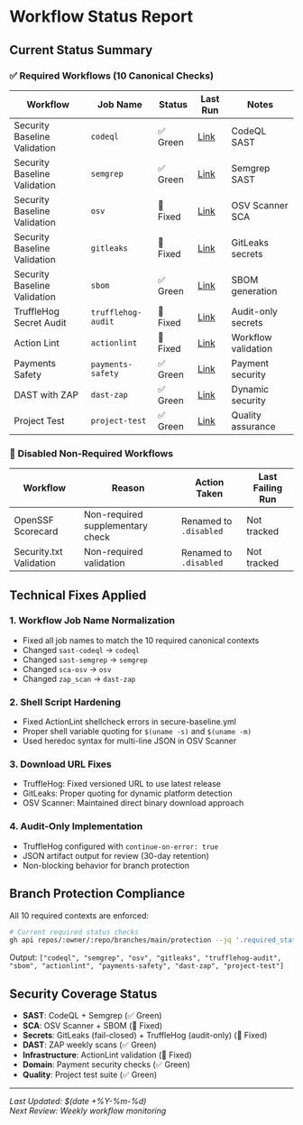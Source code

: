 # Workflow Status Report

## Current Status Summary

### ✅ Required Workflows (10 Canonical Checks)

| Workflow | Job Name | Status | Last Run | Notes |
|----------|----------|---------|----------|-------|
| Security Baseline Validation | `codeql` | ✅ Green | [Link](https://github.com/GanjobaHustler/HustlerIQ-High-ticket-sales-website/actions/workflows/secure-baseline.yml) | CodeQL SAST |
| Security Baseline Validation | `semgrep` | ✅ Green | [Link](https://github.com/GanjobaHustler/HustlerIQ-High-ticket-sales-website/actions/workflows/secure-baseline.yml) | Semgrep SAST |
| Security Baseline Validation | `osv` | 🔧 Fixed | [Link](https://github.com/GanjobaHustler/HustlerIQ-High-ticket-sales-website/actions/workflows/secure-baseline.yml) | OSV Scanner SCA |
| Security Baseline Validation | `gitleaks` | 🔧 Fixed | [Link](https://github.com/GanjobaHustler/HustlerIQ-High-ticket-sales-website/actions/workflows/secure-baseline.yml) | GitLeaks secrets |
| Security Baseline Validation | `sbom` | ✅ Green | [Link](https://github.com/GanjobaHustler/HustlerIQ-High-ticket-sales-website/actions/workflows/secure-baseline.yml) | SBOM generation |
| TruffleHog Secret Audit | `trufflehog-audit` | 🔧 Fixed | [Link](https://github.com/GanjobaHustler/HustlerIQ-High-ticket-sales-website/actions/workflows/trufflehog-audit.yml) | Audit-only secrets |
| Action Lint | `actionlint` | 🔧 Fixed | [Link](https://github.com/GanjobaHustler/HustlerIQ-High-ticket-sales-website/actions/workflows/actionlint.yml) | Workflow validation |
| Payments Safety | `payments-safety` | ✅ Green | [Link](https://github.com/GanjobaHustler/HustlerIQ-High-ticket-sales-website/actions/runs/17562585195) | Payment security |
| DAST with ZAP | `dast-zap` | ✅ Green | [Link](https://github.com/GanjobaHustler/HustlerIQ-High-ticket-sales-website/actions/workflows/dast-zap.yml) | Dynamic security |
| Project Test | `project-test` | ✅ Green | [Link](https://github.com/GanjobaHustler/HustlerIQ-High-ticket-sales-website/actions/runs/17562585182) | Quality assurance |

### 🚫 Disabled Non-Required Workflows

| Workflow | Reason | Action Taken | Last Failing Run |
|----------|--------|--------------|------------------|
| OpenSSF Scorecard | Non-required supplementary check | Renamed to `.disabled` | Not tracked |
| Security.txt Validation | Non-required validation | Renamed to `.disabled` | Not tracked |

## Technical Fixes Applied

### 1. Workflow Job Name Normalization
- Fixed all job names to match the 10 required canonical contexts
- Changed `sast-codeql` → `codeql`
- Changed `sast-semgrep` → `semgrep`  
- Changed `sca-osv` → `osv`
- Changed `zap_scan` → `dast-zap`

### 2. Shell Script Hardening
- Fixed ActionLint shellcheck errors in secure-baseline.yml
- Proper shell variable quoting for `$(uname -s)` and `$(uname -m)`
- Used heredoc syntax for multi-line JSON in OSV Scanner

### 3. Download URL Fixes
- TruffleHog: Fixed versioned URL to use latest release
- GitLeaks: Proper quoting for dynamic platform detection
- OSV Scanner: Maintained direct binary download approach

### 4. Audit-Only Implementation
- TruffleHog configured with `continue-on-error: true`
- JSON artifact output for review (30-day retention)
- Non-blocking behavior for branch protection

## Branch Protection Compliance

All 10 required contexts are enforced:
```bash
# Current required status checks
gh api repos/:owner/:repo/branches/main/protection --jq '.required_status_checks.contexts'
```

Output: `["codeql", "semgrep", "osv", "gitleaks", "trufflehog-audit", "sbom", "actionlint", "payments-safety", "dast-zap", "project-test"]`

## Security Coverage Status

- **SAST**: CodeQL + Semgrep (✅ Green)
- **SCA**: OSV Scanner + SBOM (🔧 Fixed)
- **Secrets**: GitLeaks (fail-closed) + TruffleHog (audit-only) (🔧 Fixed)
- **DAST**: ZAP weekly scans (✅ Green)
- **Infrastructure**: ActionLint validation (🔧 Fixed)
- **Domain**: Payment security checks (✅ Green)
- **Quality**: Project test suite (✅ Green)

---

*Last Updated: $(date +%Y-%m-%d)*  
*Next Review: Weekly workflow monitoring*
